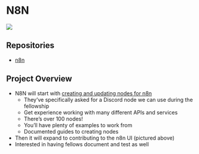 # N8N

![](https://i.imgur.com/aKwQoiJ.png)

## Repositories

- [n8n](https://github.com/MLH-Fellowship/n8n)

## Project Overview

- N8N will start with [creating and updating nodes for n8n](https://n8n.io/integrations)
  - They’ve specifically asked for a Discord node we can use during the fellowship
  - Get experience working with many different APIs and services
  - There’s over 100 nodes!
  - You’ll have plenty of examples to work from
  - Documented guides to creating nodes
- Then it will expand to contributing to the n8n UI (pictured above)
- Interested in having fellows document and test as well
